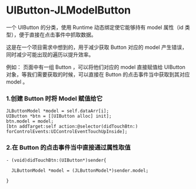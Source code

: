 # UIButton-JLModelButton
一个 UIButton 的分类，使用 Runtime 动态绑定使它能够持有 model 属性（id 类型），便于直接在点击事件中抓取数据。

这是在一个项目需求中想到的，用于减少获取 Button 对应的 model 产生错误，同时减少可能出现的遍历以提升效率。

例如：
页面中有一组 Button ，可以将他们对应的 model 直接赋值给 UIButton 对象，等我们需要获取的时候，可以直接在 Button 的点击事件当中获取到其对应 model 。

### 1.创建 Button 时将 Model 赋值给它


    JLButtonModel *model = self.dataArr[i];
    UIButton *btn = [[UIButton alloc] init];
    btn.model = model;
    [btn addTarget:self action:@selector(didTouchBtn:) forControlEvents:UIControlEventTouchUpInside];
    
    
### 2.在 Button 的点击事件当中直接通过属性取值


    - (void)didTouchBtn:(UIButton*)sender{
    
      JLButtonModel *model = (JLButtonModel*)sender.model;

    }




